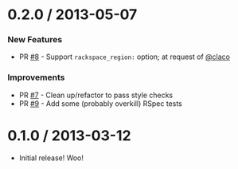# 0.2.0 / 2013-05-07

### New Features

* PR [#8][] - Support `rackspace_region:` option; at request of [@claco][]

### Improvements

* PR [#7][] - Clean up/refactor to pass style checks
* PR [#9][] - Add some (probably overkill) RSpec tests

# 0.1.0 / 2013-03-12

* Initial release! Woo!

[#9]: https://github.com/RoboticCheese/kitchen-rackspace/pull/9
[#8]: https://github.com/RoboticCheese/kitchen-rackspace/pull/8
[#7]: https://github.com/RoboticCheese/kitchen-rackspace/pull/7

[@claco]: https://github.com/claco
